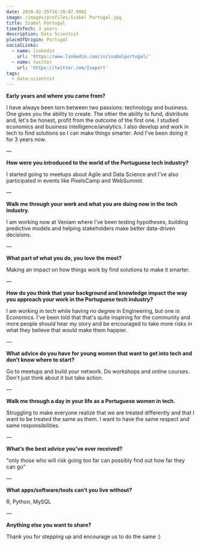 ```yaml
---
date: 2018-02-25T16:39:07.990Z
image: /images/profiles/Isabel Portugal.jpg
title: Isabel Portugal
timeInTech: 3 years
description: Data Scientist
placeOfOrigin: Portugal
socialLinks:
  - name: linkedin
    url: 'https://www.linkedin.com/in/isabelportugal/'
  - name: twitter
    url: 'https://twitter.com/Isaport'
tags:
  - data-scientist
---
```

**Early years and where you came from?**

I have always been torn between two passions: technology and business. One gives you the ability to create. The other the ability to fund, distribute and, let's be honest, profit from the outcome of the first one.
I studied economics and business intelligence/analytics. I also develop and work in tech to find solutions so I can make things smarter.  And I've been doing it for 3 years now.

—

**How were you introduced to the world of the Portuguese tech industry?**

I started going to meetups about Agile and Data Science and I've also participated in events like PixelsCamp and WebSummit.

—

**Walk me through your work and what you are doing now in the tech industry.**

I am working now at Veniam where I've been testing hypotheses, building predictive models and helping stakeholders make better data-driven decisions.

—

**What part of what you do, you love the most?**

Making an impact on how things work by find solutions to make it smarter.

—

**How do you think that your background and knowledge impact the way you approach your work in the Portuguese tech industry?**

I am working in tech while having no degree in Engineering, but one in Economics. I've been told that that's quite inspiring for the community and more people should hear my story and be encouraged to take more risks in what they believe that would make them happier.

—

**What advice do you have for young women that want to get into tech and don’t know where to start?**

Go to meetups and build your network. Do workshops and online courses. Don't just think about it but take action.

—

**Walk me through a day in your life as a Portuguese women in tech.**

Struggling to make everyone realize that we are treated differently and that I want to be treated the same as them. I want to have the same respect and same responsibilities.

—

**What’s the best advice you’ve ever received?**

"only those who will risk going too far can possibly find out how far they can go"

—

**What apps/software/tools can’t you live without?**

R, Python, MySQL

—

**Anything else you want to share?**

Thank you for stepping up and encourage us to do the same :)
